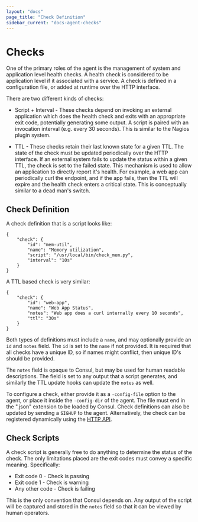 ```yaml
---
layout: "docs"
page_title: "Check Definition"
sidebar_current: "docs-agent-checks"
---
```


# Checks

One of the primary roles of the agent is the management of system and
application level health checks. A health check is considered to be application
level if it associated with a service. A check is defined in a configuration file,
or added at runtime over the HTTP interface.

There are two different kinds of checks:

 * Script + Interval - These checks depend on invoking an external application
 which does the health check and exits with an appropriate exit code, potentially
 generating some output. A script is paired with an invocation interval (e.g.
 every 30 seconds). This is similar to the Nagios plugin system.

 * TTL - These checks retain their last known state for a given TTL. The state
 of the check must be updated periodically over the HTTP interface. If an
 external system fails to update the status within a given TTL, the check is
 set to the failed state. This mechanism is used to allow an application to
 directly report it's health. For example, a web app can periodically curl the
 endpoint, and if the app fails, then the TTL will expire and the health check
 enters a critical state. This is conceptually similar to a dead man's switch.

## Check Definition

A check definition that is a script looks like:

    {
        "check": {
            "id": "mem-util",
            "name": "Memory utilization",
            "script": "/usr/local/bin/check_mem.py",
            "interval": "10s"
        }
    }

A TTL based check is very similar:

    {
        "check": {
            "id": "web-app",
            "name": "Web App Status",
            "notes": "Web app does a curl internally every 10 seconds",
            "ttl": "30s"
        }
    }

Both types of definitions must include a `name`, and may optionally
provide an `id` and `notes` field. The `id` is set to the `name` if not
provided. It is required that all checks have a unique ID, so if names
might conflict, then unique ID's should be provided.

The `notes` field is opaque to Consul, but may be used for human
readable descriptions. The field is set to any output that a script
generates, and similarly the TTL update hooks can update the `notes`
as well.

To configure a check, either provide it as a `-config-file` option to the
agent, or place it inside the `-config-dir` of the agent. The file must
end in the ".json" extension to be loaded by Consul. Check definitions can
also be updated by sending a `SIGHUP` to the agent. Alternatively, the
check can be registered dynamically using the [HTTP API](/docs/agent/http.html).

## Check Scripts

A check script is generally free to do anything to determine the status
of the check. The only limitations placed are the exit codes must convey
a specific meaning. Specifically:

 * Exit code 0 - Check is passing
 * Exit code 1 - Check is warning
 * Any other code - Check is failing

This is the only convention that Consul depends on. Any output of the script
will be captured and stored in the `notes` field so that it can be viewed
by human operators.
